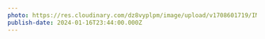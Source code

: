 ```yaml
---
photo: https://res.cloudinary.com/dz8vyplpm/image/upload/v1708601719/IMG_8410_rxbxm7.jpg
publish-date: 2024-01-16T23:44:00.000Z
---
```

